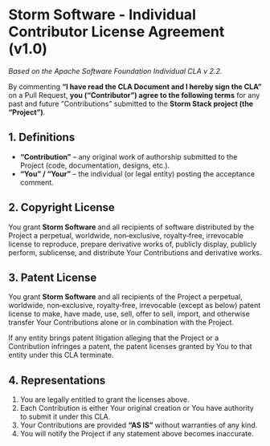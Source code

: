 # Storm Software - Individual Contributor License Agreement (v1.0)

_Based on the Apache Software Foundation Individual CLA v 2.2._

By commenting **“I have read the CLA Document and I hereby sign the CLA”**
on a Pull Request, **you (“Contributor”) agree to the following terms** for any
past and future “Contributions” submitted to the **Storm Stack project
(the “Project”)**.

## 1. Definitions

- **“Contribution”** – any original work of authorship submitted to the Project
  (code, documentation, designs, etc.).
- **“You” / “Your”** – the individual (or legal entity) posting the acceptance
  comment.

## 2. Copyright License

You grant **Storm Software** and all recipients of software distributed by the
Project a perpetual, worldwide, non‑exclusive, royalty‑free, irrevocable
license to reproduce, prepare derivative works of, publicly display, publicly
perform, sublicense, and distribute Your Contributions and derivative works.

## 3. Patent License

You grant **Storm Software** and all recipients of the Project a perpetual,
worldwide, non‑exclusive, royalty‑free, irrevocable (except as below) patent
license to make, have made, use, sell, offer to sell, import, and otherwise
transfer Your Contributions alone or in combination with the Project.

If any entity brings patent litigation alleging that the Project or a
Contribution infringes a patent, the patent licenses granted by You to that
entity under this CLA terminate.

## 4. Representations

1. You are legally entitled to grant the licenses above.
2. Each Contribution is either Your original creation or You have authority to
   submit it under this CLA.
3. Your Contributions are provided **“AS IS”** without warranties of any kind.
4. You will notify the Project if any statement above becomes inaccurate.
